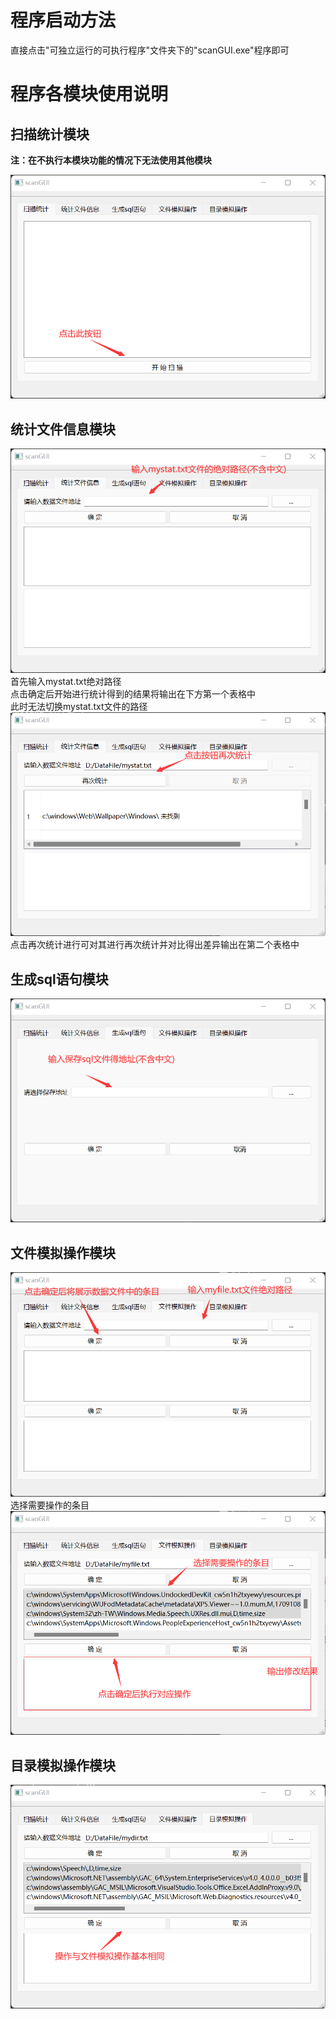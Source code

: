 # 程序启动方法
直接点击"可独立运行的可执行程序"文件夹下的"scanGUI.exe"程序即可  
# 程序各模块使用说明
## 扫描统计模块  
**注：在不执行本模块功能的情况下无法使用其他模块**  

![alt text](picture/1.png)  
## 统计文件信息模块  
![alt text](picture/2.png)  
首先输入mystat.txt绝对路径  
点击确定后开始进行统计得到的结果将输出在下方第一个表格中  
此时无法切换mystat.txt文件的路径  
![alt text](picture/3.png)  
点击再次统计进行可对其进行再次统计并对比得出差异输出在第二个表格中  
## 生成sql语句模块
![alt text](picture/4.png)    
## 文件模拟操作模块
![alt text](picture/5.png)  
选择需要操作的条目  
![alt text](picture/6.png)  
## 目录模拟操作模块
![alt text](picture/7.png)  